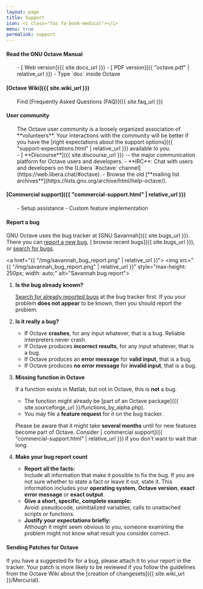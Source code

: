 ```yaml
---
layout: page
title: Support
icon: <i class="fas fa-book-medical"></i>
menu: true
permalink: support
---
```


#### <i class="fas fa-book"></i> Read the **GNU Octave Manual**

<div style="margin-left: 2em;" markdown="1">
- [<i class="fas fa-globe-americas"></i> Web version]({{ site.docs_url }})
- [<i class="fas fa-file-pdf"></i> PDF version]({{ "octave.pdf" | relative_url }})
- Type `doc` inside Octave
</div>


#### <i class="fab fa-wikipedia-w"></i> [Octave Wiki]({{ site.wiki_url }})

<div style="margin-left: 2em;" markdown="1">
Find [Frequently Asked Questions (FAQ)]({{ site.faq_url }})
</div>

#### <i class="fas fa-users"></i> User community

<div style="margin-left: 2em;" markdown="1">
The Octave user community is a loosely organized association of **volunteers**.
Your interactions with the community will be better if you have the
[right expectations about the support options]({{ "support-expectations.html" | relative_url }})
available to you.
</div>

<div style="margin-left: 2em;" markdown="1">
- [<i class="fab fa-discourse"></i> **Discourse**]({{ site.discourse_url }}) --
  the major communication platform for Octave users and developers.
- <i class="far fa-comments"></i> **IRC**: Chat with users and developers on the
  [Libera `#octave` channel](https://web.libera.chat/#octave).
- <i class="far fa-envelope"></i> Browse the old
  [**mailing list archives**](https://lists.gnu.org/archive/html/help-octave/).
</div>


#### <i class="fas fa-comment-dollar"></i> [Commercial support]({{ "commercial-support.html" | relative_url }})

<div style="margin-left: 2em;" markdown="1">
- Setup assistance
- Custom feature implementation
</div>

#### <i class="fas fa-bug"></i> Report a bug

GNU Octave uses the bug tracker at [GNU Savannah]({{ site.bugs_url }}).
There you can
[<i class="far fa-plus-square"></i> report a new bug](https://savannah.gnu.org/bugs/?group=octave&func=additem),
[<i class="far fa-list-alt"></i> browse recent bugs]({{ site.bugs_url }}),
or [<i class="fas fa-search"></i> search for bugs](https://savannah.gnu.org/bugs/?group=octave&func=search).

<a href="{{ "/img/savannah_bug_report.png" | relative_url }}">
  <img src="{{ "/img/savannah_bug_report.png" | relative_url }}"
        style="max-height: 250px; width: auto;" alt="Savannah bug report">
</a>

1. **Is the bug already known?**

   [<i class="fas fa-search"></i> Search for already reported bugs](https://savannah.gnu.org/bugs/?group=octave&func=search)
   at the bug tracker first.
   If you your problem **does not appear** to be known,
   then you should report the problem.

2. **Is it really a bug?**

   - If Octave **crashes**, for any input whatever, that is a bug.
     Reliable interpreters never crash.
   - If Octave produces **incorrect results**, for any input whatever,
     that is a bug.
   - If Octave produces an **error message** for **valid input**, that is a bug.
   - If Octave produces **no error message** for **invalid input**,
     that is a bug.

   <p></p>

3. **Missing function in Octave**

   If a function exists in Matlab, but not in Octave, this is **not** a bug.

   - The function might already be
     [part of an Octave package]({{ site.sourceforge_url }}/functions_by_alpha.php).
   - You may file a **feature request** for it on the bug tracker.

   <p></p>

   Please be aware that it might take **several months**
   until for new features become part of Octave.
   Consider [<i class="fas fa-comment-dollar"></i> commercial support]({{ "commercial-support.html" | relative_url }})
   if you don't want to wait that long.

4. **Make your bug report count**

   - **Report all the facts:**<br>
     Include all information that make it possible to fix the bug.
     If you are not sure whether to state a fact or leave it out, state it.
     This information includes your **operating system**, **Octave version**,
     **exact error message** or **exact output**.
   - **Give a short, specific, complete example:**<br>
     Avoid: pseudocode, uninitialized variables,
     calls to unattached scripts or functions.
   - **Justify your expectations briefly:**<br>
     Although it might seem obvious to you,
     someone examining the problem might not know what result you consider
     correct.


#### Sending Patches for Octave

If you have a suggested fix for a bug,
please attach it to your report in the tracker.
Your patch is more likely to be reviewed if you follow the guidelines from the
Octave Wiki about the [creation of changesets]({{ site.wiki_url }}/Mercurial).
